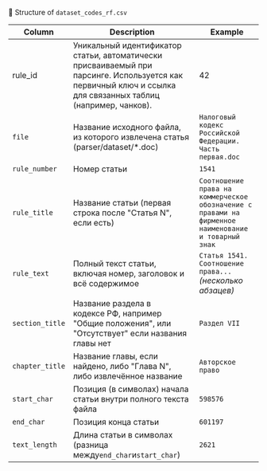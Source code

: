 📄 Structure of `dataset_codes_rf.csv`


| Column          | Description                                                                                                                                                                                                                                                                                       | Example                                                                                                                                                                                  |
| --------------- | ------------------------------------------------------------------------------------------------------------------------------------------------------------------------------------------------------------------------------------------------------------------------------------------------- | ---------------------------------------------------------------------------------------------------------------------------------------------------------------------------------------- |
| rule\_id        | Уникальный идентификатор статьи, автоматически присваиваемый при парсинге. Используется как первичный ключ и ссылка для связанных таблиц (например, чанков). | 42                                                                                                                                                                                       |
| `file`          | Название исходного файла, из которого извлечена статья (parser/dataset/*.doc)                                                                                                                                                                      | `Налоговый кодекс Российской Федерации. Часть первая.doc`                                                                             |
| `rule_number`   | Номер статьи                                                                                                                                                                                                                                                                           | `1541`                                                                                                                                                                                   |
| `rule_title`    | Название статьи (первая строка после "Статья N", если есть)                                                                                                                                                                                          | `Соотношение права на коммерческое обозначение с правами на фирменное наименование и товарный знак` |
| `rule_text`     | Полный текст статьи, включая номер, заголовок и всё содержимое                                                                                                                                                                                | `Статья 1541. Соотношение права...` *(несколько абзацев)*                                                                                          |
| `section_title` | Название раздела в кодексе РФ, например "Общие положения", или "Отсутствует" если названия главы нет                                                                                                            | `Раздел VII`                                                                                                                                                                       |
| `chapter_title` | Название главы, если найдено, либо "Глава N", либо извлечённое название                                                                                                                                                                   | `Авторское право`                                                                                                                                                          |
| `start_char`    | Позиция (в символах) начала статьи внутри полного текста файла                                                                                                                                                                                | `598576`                                                                                                                                                                                 |
| `end_char`      | Позиция конца статьи                                                                                                                                                                                                                                                            | `601197`                                                                                                                                                                                 |
| `text_length`   | Длина статьи в символах (разница между`end_char`и`start_char`)                                                                                                                                                                                                   | `2621`                                                                                                                                                                                   |
